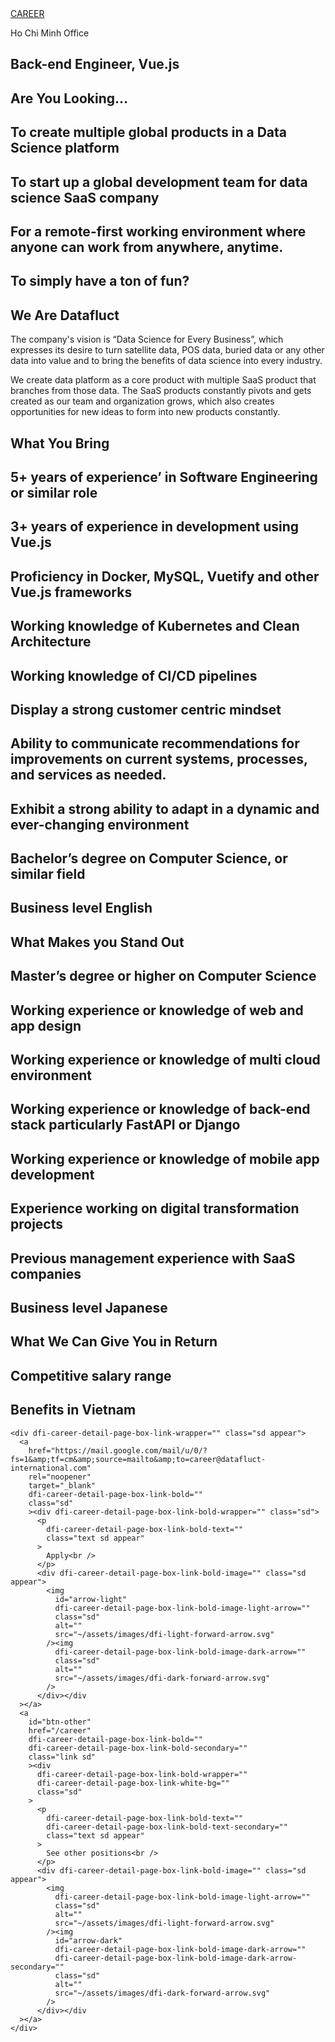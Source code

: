<section id="main" dfi-career-detail-page-section="" class="sd appear">
      <a
        href="/career"
        dfi-career-detail-page-back-to-home-link=""
        dfi-career-detail-page-back-to-home-link-secondary=""
        class="text link sd"
        >CAREER</a
      >
      <div
        dfi-career-detail-page-back-to-home-horizontal-line=""
        class="sd"
      ></div>
      <p
        dfi-career-detail-page-back-to-home-text=""
        dfi-career-detail-page-back-to-home-text-secondary=""
        class="text sd"
      >
        Ho Chi Minh Office
      </p>
    </div>
    <h1
      dfi-career-detail-page-title=""
      dfi-career-detail-page-title-secondary=""
      class="text sd"
    >
      Back-end Engineer, Vue.js
    </h1>
    <div dfi-career-detail-page-paragraph="" class="sd">
      <h2
        dfi-career-detail-page-paragraph-title=""
        dfi-career-detail-page-paragraph-title-secondary=""
        class="text sd"
      >
        Are You Looking…<br />
      </h2>
      <div dfi-career-detail-page-paragraph-item-wrapper="" class="sd">
        <div dfi-career-detail-page-paragraph-item="" class="sd appear item">
          <div
            dfi-career-detail-page-paragraph-item-bullet=""
            class="sd appear bullet"
          ></div>
          <h2 dfi-career-detail-page-paragraph-item-content="" class="text sd">
            To create multiple global products in a Data Science platform<br />
          </h2>
        </div>
      </div>
      <div dfi-career-detail-page-paragraph-item-wrapper="" class="sd">
        <div dfi-career-detail-page-paragraph-item="" class="sd appear item">
          <div
            dfi-career-detail-page-paragraph-item-bullet=""
            class="sd appear bullet"
          ></div>
          <h2 dfi-career-detail-page-paragraph-item-content="" class="text sd">
            To start up a global development team for data science SaaS
            company<br />
          </h2>
        </div>
      </div>
      <div dfi-career-detail-page-paragraph-item-wrapper="" class="sd">
        <div dfi-career-detail-page-paragraph-item="" class="sd appear item">
          <div
            dfi-career-detail-page-paragraph-item-bullet=""
            class="sd appear bullet"
          ></div>
          <h2 dfi-career-detail-page-paragraph-item-content="" class="text sd">
            For a remote-first working environment where anyone can work from
            anywhere, anytime.<br />
          </h2>
        </div>
      </div>
      <div dfi-career-detail-page-paragraph-item-wrapper="" class="sd">
        <div dfi-career-detail-page-paragraph-item="" class="sd appear item">
          <div
            dfi-career-detail-page-paragraph-item-bullet=""
            class="sd appear bullet"
          ></div>
          <h2 dfi-career-detail-page-paragraph-item-content="" class="text sd">
            To simply have a ton of fun?<br />
          </h2>
        </div>
      </div>
    </div>
    <div dfi-career-detail-page-paragraph="" class="sd">
      <h2
        dfi-career-detail-page-paragraph-title=""
        dfi-career-detail-page-paragraph-title-secondary=""
        class="text sd"
      >
        We Are Datafluct<br />
      </h2>
      <p
        dfi-career-detail-page-paragraph-p-item=""
        dfi-career-detail-page-paragraph-p-item-secondary=""
        class="text sd"
      >
        The company's vision is “Data Science for Every Business”, which
        expresses its desire to turn satellite data, POS data, buried data or
        any other data into value and to bring the benefits of data science into
        every industry.<br />
      </p>
      <p
        dfi-career-detail-page-paragraph-p-item=""
        dfi-career-detail-page-paragraph-p-item-secondary=""
        class="text sd"
      >
        We create data platform as a core product with multiple SaaS product
        that branches from those data. The SaaS products constantly pivots and
        gets created as our team and organization grows, which also creates
        opportunities for new ideas to form into new products constantly.<br />
      </p>
    </div>
    <div dfi-career-detail-page-paragraph="" class="sd">
      <h2
        dfi-career-detail-page-paragraph-title=""
        dfi-career-detail-page-paragraph-title-secondary=""
        class="text sd"
      >
        What You Bring<br />
      </h2>
      <div dfi-career-detail-page-paragraph-item-wrapper="" class="sd">
        <div dfi-career-detail-page-paragraph-item="" class="sd appear item">
          <div
            dfi-career-detail-page-paragraph-item-bullet=""
            class="sd appear bullet"
          ></div>
          <h2 dfi-career-detail-page-paragraph-item-content="" class="text sd">
            5+ years of experienceʼ in Software Engineering or similar role<br />
          </h2>
        </div>
      </div>
      <div dfi-career-detail-page-paragraph-item-wrapper="" class="sd">
        <div dfi-career-detail-page-paragraph-item="" class="sd appear item">
          <div
            dfi-career-detail-page-paragraph-item-bullet=""
            class="sd appear bullet"
          ></div>
          <h2 dfi-career-detail-page-paragraph-item-content="" class="text sd">
            3+ years of experience in development using Vue.js<br />
          </h2>
        </div>
      </div>
      <div dfi-career-detail-page-paragraph-item-wrapper="" class="sd">
        <div dfi-career-detail-page-paragraph-item="" class="sd appear item">
          <div
            dfi-career-detail-page-paragraph-item-bullet=""
            class="sd appear bullet"
          ></div>
          <h2 dfi-career-detail-page-paragraph-item-content="" class="text sd">
            Proficiency in Docker, MySQL, Vuetify and other Vue.js frameworks<br />
          </h2>
        </div>
      </div>
      <div dfi-career-detail-page-paragraph-item-wrapper="" class="sd">
        <div dfi-career-detail-page-paragraph-item="" class="sd appear item">
          <div
            dfi-career-detail-page-paragraph-item-bullet=""
            class="sd appear bullet"
          ></div>
          <h2 dfi-career-detail-page-paragraph-item-content="" class="text sd">
            Working knowledge of Kubernetes and Clean Architecture<br />
          </h2>
        </div>
      </div>
      <div dfi-career-detail-page-paragraph-item-wrapper="" class="sd">
        <div dfi-career-detail-page-paragraph-item="" class="sd appear item">
          <div
            dfi-career-detail-page-paragraph-item-bullet=""
            class="sd appear bullet"
          ></div>
          <h2 dfi-career-detail-page-paragraph-item-content="" class="text sd">
            Working knowledge of CI/CD pipelines<br />
          </h2>
        </div>
      </div>
      <div dfi-career-detail-page-paragraph-item-wrapper="" class="sd">
        <div dfi-career-detail-page-paragraph-item="" class="sd appear item">
          <div
            dfi-career-detail-page-paragraph-item-bullet=""
            class="sd appear bullet"
          ></div>
          <h2 dfi-career-detail-page-paragraph-item-content="" class="text sd">
            Display a strong customer centric mindset<br />
          </h2>
        </div>
      </div>
      <div dfi-career-detail-page-paragraph-item-wrapper="" class="sd">
        <div dfi-career-detail-page-paragraph-item="" class="sd appear item">
          <div
            dfi-career-detail-page-paragraph-item-bullet=""
            class="sd appear bullet"
          ></div>
          <h2 dfi-career-detail-page-paragraph-item-content="" class="text sd">
            Ability to communicate recommendations for improvements on current
            systems, processes, and services as needed.<br />
          </h2>
        </div>
      </div>
      <div dfi-career-detail-page-paragraph-item-wrapper="" class="sd">
        <div dfi-career-detail-page-paragraph-item="" class="sd appear item">
          <div
            dfi-career-detail-page-paragraph-item-bullet=""
            class="sd appear bullet"
          ></div>
          <h2 dfi-career-detail-page-paragraph-item-content="" class="text sd">
            Exhibit a strong ability to adapt in a dynamic and ever-changing
            environment<br />
          </h2>
        </div>
      </div>
      <div dfi-career-detail-page-paragraph-item-wrapper="" class="sd">
        <div dfi-career-detail-page-paragraph-item="" class="sd appear item">
          <div
            dfi-career-detail-page-paragraph-item-bullet=""
            class="sd appear bullet"
          ></div>
          <h2 dfi-career-detail-page-paragraph-item-content="" class="text sd">
            Bachelorʼs degree on Computer Science, or similar field<br />
          </h2>
        </div>
      </div>
      <div dfi-career-detail-page-paragraph-item-wrapper="" class="sd">
        <div dfi-career-detail-page-paragraph-item="" class="sd appear item">
          <div
            dfi-career-detail-page-paragraph-item-bullet=""
            class="sd appear bullet"
          ></div>
          <h2 dfi-career-detail-page-paragraph-item-content="" class="text sd">
            Business level English<br />
          </h2>
        </div>
      </div>
    </div>
    <div dfi-career-detail-page-paragraph="" class="sd">
      <h2
        dfi-career-detail-page-paragraph-title=""
        dfi-career-detail-page-paragraph-title-secondary=""
        class="text sd"
      >
        What Makes you Stand Out<br />
      </h2>
      <div dfi-career-detail-page-paragraph-item-wrapper="" class="sd">
        <div dfi-career-detail-page-paragraph-item="" class="sd appear item">
          <div
            dfi-career-detail-page-paragraph-item-bullet=""
            class="sd appear bullet"
          ></div>
          <h2 dfi-career-detail-page-paragraph-item-content="" class="text sd">
            Masterʼs degree or higher on Computer Science<br />
          </h2>
        </div>
      </div>
      <div dfi-career-detail-page-paragraph-item-wrapper="" class="sd">
        <div dfi-career-detail-page-paragraph-item="" class="sd appear item">
          <div
            dfi-career-detail-page-paragraph-item-bullet=""
            class="sd appear bullet"
          ></div>
          <h2 dfi-career-detail-page-paragraph-item-content="" class="text sd">
            Working experience or knowledge of web and app design<br />
          </h2>
        </div>
      </div>
      <div dfi-career-detail-page-paragraph-item-wrapper="" class="sd">
        <div dfi-career-detail-page-paragraph-item="" class="sd appear item">
          <div
            dfi-career-detail-page-paragraph-item-bullet=""
            class="sd appear bullet"
          ></div>
          <h2 dfi-career-detail-page-paragraph-item-content="" class="text sd">
            Working experience or knowledge of multi cloud environment<br />
          </h2>
        </div>
      </div>
      <div dfi-career-detail-page-paragraph-item-wrapper="" class="sd">
        <div dfi-career-detail-page-paragraph-item="" class="sd appear item">
          <div
            dfi-career-detail-page-paragraph-item-bullet=""
            class="sd appear bullet"
          ></div>
          <h2 dfi-career-detail-page-paragraph-item-content="" class="text sd">
            Working experience or knowledge of back-end stack particularly
            FastAPI or Django<br />
          </h2>
        </div>
      </div>
      <div dfi-career-detail-page-paragraph-item-wrapper="" class="sd">
        <div dfi-career-detail-page-paragraph-item="" class="sd appear item">
          <div
            dfi-career-detail-page-paragraph-item-bullet=""
            class="sd appear bullet"
          ></div>
          <h2 dfi-career-detail-page-paragraph-item-content="" class="text sd">
            Working experience or knowledge of mobile app development<br />
          </h2>
        </div>
      </div>
      <div dfi-career-detail-page-paragraph-item-wrapper="" class="sd">
        <div dfi-career-detail-page-paragraph-item="" class="sd appear item">
          <div
            dfi-career-detail-page-paragraph-item-bullet=""
            class="sd appear bullet"
          ></div>
          <h2 dfi-career-detail-page-paragraph-item-content="" class="text sd">
            Experience working on digital transformation projects<br />
          </h2>
        </div>
      </div>
      <div dfi-career-detail-page-paragraph-item-wrapper="" class="sd">
        <div dfi-career-detail-page-paragraph-item="" class="sd appear item">
          <div
            dfi-career-detail-page-paragraph-item-bullet=""
            class="sd appear bullet"
          ></div>
          <h2 dfi-career-detail-page-paragraph-item-content="" class="text sd">
            Previous management experience with SaaS companies<br />
          </h2>
        </div>
      </div>
      <div dfi-career-detail-page-paragraph-item-wrapper="" class="sd">
        <div dfi-career-detail-page-paragraph-item="" class="sd appear item">
          <div
            dfi-career-detail-page-paragraph-item-bullet=""
            class="sd appear bullet"
          ></div>
          <h2 dfi-career-detail-page-paragraph-item-content="" class="text sd">
            Business level Japanese<br />
          </h2>
        </div>
      </div>
    </div>
    <div dfi-career-detail-page-paragraph="" class="sd">
      <h2
        dfi-career-detail-page-paragraph-title=""
        dfi-career-detail-page-paragraph-title-secondary=""
        class="text sd"
      >
        What We Can Give You in Return<br />
      </h2>
      <div dfi-career-detail-page-paragraph-item-wrapper="" class="sd">
        <div dfi-career-detail-page-paragraph-item="" class="sd appear item">
          <div
            dfi-career-detail-page-paragraph-item-bullet=""
            class="sd appear bullet"
          ></div>
          <h2 dfi-career-detail-page-paragraph-item-content="" class="text sd">
            Competitive salary range<br />
          </h2>
        </div>
      </div>
      <div dfi-career-detail-page-paragraph-item-wrapper="" class="sd">
        <div dfi-career-detail-page-paragraph-item="" class="sd appear item">
          <div
            dfi-career-detail-page-paragraph-item-bullet=""
            class="sd appear bullet"
          ></div>
          <h2 dfi-career-detail-page-paragraph-item-content="" class="text sd">
            Benefits in Vietnam<br />
          </h2>
        </div>
      </div>
    </div>

    <div dfi-career-detail-page-box-link-wrapper="" class="sd appear">
      <a
        href="https://mail.google.com/mail/u/0/?fs=1&amp;tf=cm&amp;source=mailto&amp;to=career@datafluct-international.com"
        rel="noopener"
        target="_blank"
        dfi-career-detail-page-box-link-bold=""
        class="sd"
        ><div dfi-career-detail-page-box-link-bold-wrapper="" class="sd">
          <p
            dfi-career-detail-page-box-link-bold-text=""
            class="text sd appear"
          >
            Apply<br />
          </p>
          <div dfi-career-detail-page-box-link-bold-image="" class="sd appear">
            <img
              id="arrow-light"
              dfi-career-detail-page-box-link-bold-image-light-arrow=""
              class="sd"
              alt=""
              src="~/assets/images/dfi-light-forward-arrow.svg"
            /><img
              dfi-career-detail-page-box-link-bold-image-dark-arrow=""
              class="sd"
              alt=""
              src="~/assets/images/dfi-dark-forward-arrow.svg"
            />
          </div></div
      ></a>
      <a
        id="btn-other"
        href="/career"
        dfi-career-detail-page-box-link-bold=""
        dfi-career-detail-page-box-link-bold-secondary=""
        class="link sd"
        ><div
          dfi-career-detail-page-box-link-bold-wrapper=""
          dfi-career-detail-page-box-link-white-bg=""
          class="sd"
        >
          <p
            dfi-career-detail-page-box-link-bold-text=""
            dfi-career-detail-page-box-link-bold-text-secondary=""
            class="text sd appear"
          >
            See other positions<br />
          </p>
          <div dfi-career-detail-page-box-link-bold-image="" class="sd appear">
            <img
              dfi-career-detail-page-box-link-bold-image-light-arrow=""
              class="sd"
              alt=""
              src="~/assets/images/dfi-light-forward-arrow.svg"
            /><img
              id="arrow-dark"
              dfi-career-detail-page-box-link-bold-image-dark-arrow=""
              dfi-career-detail-page-box-link-bold-image-dark-arrow-secondary=""
              class="sd"
              alt=""
              src="~/assets/images/dfi-dark-forward-arrow.svg"
            />
          </div></div
      ></a>
    </div>
 </section>
